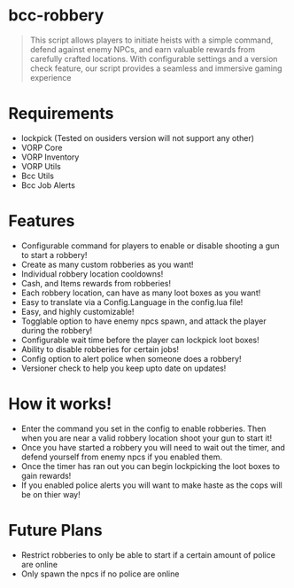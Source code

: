# bcc-robbery
> This script allows players to initiate heists with a simple command, defend against enemy NPCs, and earn valuable rewards from carefully crafted locations. With configurable settings and a version check feature, our script provides a seamless and immersive gaming experience

# Requirements
- lockpick (Tested on ousiders version will not support any other)
- VORP Core
- VORP Inventory
- VORP Utils
- Bcc Utils
- Bcc Job Alerts

# Features
- Configurable command for players to enable or disable shooting a gun to start a robbery!
- Create as many custom robberies as you want!
- Individual robbery location cooldowns!
- Cash, and Items rewards from robberies!
- Each robbery location, can have as many loot boxes as you want!
- Easy to translate via a Config.Language in the config.lua file!
- Easy, and highly customizable!
- Togglable option to have enemy npcs spawn, and attack the player during the robbery!
- Configurable wait time before the player can lockpick loot boxes!
- Ability to disable robberies for certain jobs!
- Config option to alert police when someone does a robbery!
- Versioner check to help you keep upto date on updates!

# How it works!
- Enter the command you set in the config to enable robberies. Then when you are near a valid robbery location shoot your gun to start it!
- Once you have started a robbery you will need to wait out the timer, and defend yourself from enemy npcs if you enabled them.
- Once the timer has ran out you can begin lockpicking the loot boxes to gain rewards!
- If you enabled police alerts you will want to make haste as the cops will be on thier way!

# Future Plans
- Restrict robberies to only be able to start if a certain amount of police are online
- Only spawn the npcs if no police are online
